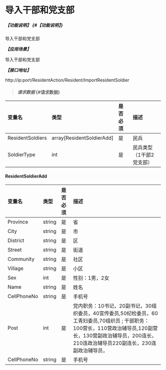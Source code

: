 # 导入干部和党支部

##### _【功能说明】_ {#【功能说明】}
导入干部和党支部

_**【应用场景】**_

导入干部和党支部

_**【接口地址】**_

http://ip:port/ResidentAction/Resident/ImportResidentSoldier

> #### _请求数据_ {#请求数据}

| 变量名 | 类型 | 是否必须 | 描述 |
| :--- | :--- | :--- | :--- |
| ResidentSoldiers| array[ResidentSoldierAdd] | 是 | 民兵 |
| SoldierType| int | 是 | 民兵类型（1干部2党支部） |


 #### ResidentSoldierAdd

| 变量名 | 类型 | 是否必须 | 描述 |
| :--- | :--- | :--- | :--- |
| Province | string | 是 | 省 |
| City | string | 是 | 市 |
| District | string | 是 | 区 |
| Street | string | 是 | 街道|
| Community | string | 是 | 社区|
| Village | string | 是 | 小区|
| Sex| int | 是 | 性别：1男，2女 |
| Name| string | 是 | 姓名 |
| CellPhoneNo| string  | 是 | 手机号|
| Post| int | 是 | 党内职务：10书记，20副书记，30组织委员，40宣传委员,50纪检委员，60工青妇委员,70组织员 ; 干部职务：100营长，110营政治辅导员,120副营长，130营副政治辅导员，200连长，210连政治辅导员220副连长，230连副政治辅导员， |
| CellPhoneNo| string  | 是 | 手机号|












